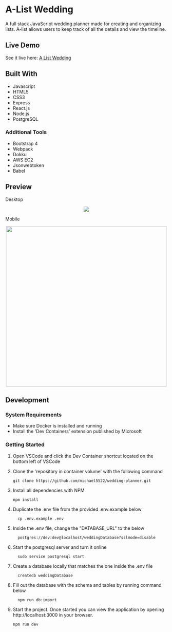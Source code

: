 # A-List Wedding

A full stack JavaScript wedding planner made for creating and organizing lists. A-list allows users to keep track of all the details and view the timeline.


## Live Demo

See it live here: [A List Wedding](https://a-list-wedding.michaelkchang.com/)

## Built With
- Javascript
- HTML5
- CSS3
- Express
- React.js
- Node.js
- PostgreSQL

### Additional Tools
- Bootstrap 4
- Webpack
- Dokku
- AWS EC2
- Jsonwebtoken
- Babel

## Preview

Desktop
<p align="center">
<img src="/gifs/desktop-view.gif">
</p>

Mobile
<p align="center">
<img src="/gifs/mobile-view.gif" height="500">
</p>

## Development

### System Requirements

- Make sure Docker is installed and running
- Install the 'Dev Containers' extension published by Microsoft

### Getting Started


1. Open VSCode and click the Dev Container shortcut located on the bottom left of VSCode

2. Clone the 'repository in container volume' with the following command

   ```shell
   git clone https://github.com/michael5522/wedding-planner.git
   ```

3. Install all dependencies with NPM

    ```shell
    npm install
    ```

4. Duplicate the .env file from the provided .env.example below

      ```shell
        cp .env.example .env
      ```

5. Inside the .env file, change the "DATABASE_URL" to the below
      ```shell
        postgres://dev:dev@localhost/weddingDatabase?sslmode=disable
      ```

6. Start the postgresql server and turn it online

      ```shell
        sudo service postgresql start
      ```

7. Create a database locally that matches the one inside the .env file
      ```shell
        createdb weddingDatabase
      ```

8. Fill out the database with the schema and tables by running command below
      ```shell
        npm run db:import
      ```

9. Start the project. Once started you can view the application by opening http://localhost:3000 in your browser.

    ```shell
    npm run dev
    ```
